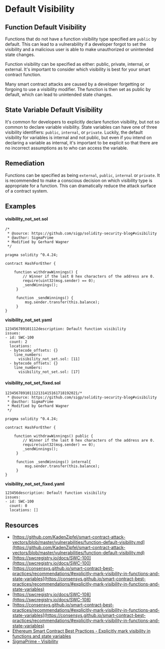 # Default Visibility

## Function Default Visibility

Functions that do not have a function visibility type specified are `public` by default. This can lead to a vulnerability if a developer forgot to set the visibility and a malicious user is able to make unauthorized or unintended state changes.

Function visibility can be specified as either: public, private, internal, or external. It's important to consider which visibility is best for your smart contract function.

Many smart contract attacks are caused by a developer forgetting or forgoing to use a visibility modifier. The function is then set as public by default, which can lead to unintended state changes.

## State Variable Default Visibility

It's common for developers to explicitly declare function visibility, but not so common to declare variable visibility. State variables can have one of three visibility identifiers: `public`, `internal`, or `private`. Luckily, the default visibility for variables is internal and not public, but even if you intend on declaring a variable as internal, it's important to be explicit so that there are no incorrect assumptions as to who can access the variable.

## Remediation

Functions can be specified as being `external`, `public`, `internal` or `private`. It is recommended to make a conscious decision on which visibility type is appropriate for a function. This can dramatically reduce the attack surface of a contract system.

## Examples

#### visibility\_not\_set.sol

```
/*
 * @source: https://github.com/sigp/solidity-security-blog#visibility
 * @author: SigmaPrime 
 * Modified by Gerhard Wagner
 */

pragma solidity ^0.4.24;

contract HashForEther {

    function withdrawWinnings() {
        // Winner if the last 8 hex characters of the address are 0. 
        require(uint32(msg.sender) == 0);
        _sendWinnings();
     }

     function _sendWinnings() {
         msg.sender.transfer(this.balance);
     }
}

```

**visibility\_not\_set.yaml**

```
123456789101112description: Default function visibility
issues:
- id: SWC-100
  count: 2
  locations:
  - bytecode_offsets: {}
    line_numbers:
      visibility_not_set.sol: [11]
  - bytecode_offsets: {}
    line_numbers:
      visibility_not_set.sol: [17]

```

#### visibility\_not\_set\_fixed.sol

```
123456789101112131415161718192021/*
 * @source: https://github.com/sigp/solidity-security-blog#visibility
 * @author: SigmaPrime
 * Modified by Gerhard Wagner
 */

pragma solidity ^0.4.24;

contract HashForEther {

    function withdrawWinnings() public {
        // Winner if the last 8 hex characters of the address are 0.
        require(uint32(msg.sender) == 0);
        _sendWinnings();
     }

     function _sendWinnings() internal{
         msg.sender.transfer(this.balance);
     }
}

```

**visibility\_not\_set\_fixed.yaml**

```
123456description: Default function visibility
issues:
- id: SWC-100
  count: 0
  locations: []

```

## Resources

* [https://github.com/KadenZipfel/smart-contract-attack-vectors/blob/master/vulnerabilities/function-default-visibility.md](https://github.com/KadenZipfel/smart-contract-attack-vectors/blob/master/vulnerabilities/function-default-visibility.md)
* [https://swcregistry.io/docs/SWC-100](https://swcregistry.io/docs/SWC-100)
* [https://consensys.github.io/smart-contract-best-practices/recommendations/#explicitly-mark-visibility-in-functions-and-state-variables](https://consensys.github.io/smart-contract-best-practices/recommendations/#explicitly-mark-visibility-in-functions-and-state-variables)
* [https://swcregistry.io/docs/SWC-108](https://swcregistry.io/docs/SWC-108)
* [https://consensys.github.io/smart-contract-best-practices/recommendations/#explicitly-mark-visibility-in-functions-and-state-variables](https://consensys.github.io/smart-contract-best-practices/recommendations/#explicitly-mark-visibility-in-functions-and-state-variables)
* [Ethereum Smart Contract Best Practices - Explicitly mark visibility in functions and state variables](https://consensys.github.io/smart-contract-best-practices/recommendations/#explicitly-mark-visibility-in-functions-and-state-variables)
* [SigmaPrime - Visibility](https://github.com/sigp/solidity-security-blog#visibility)
